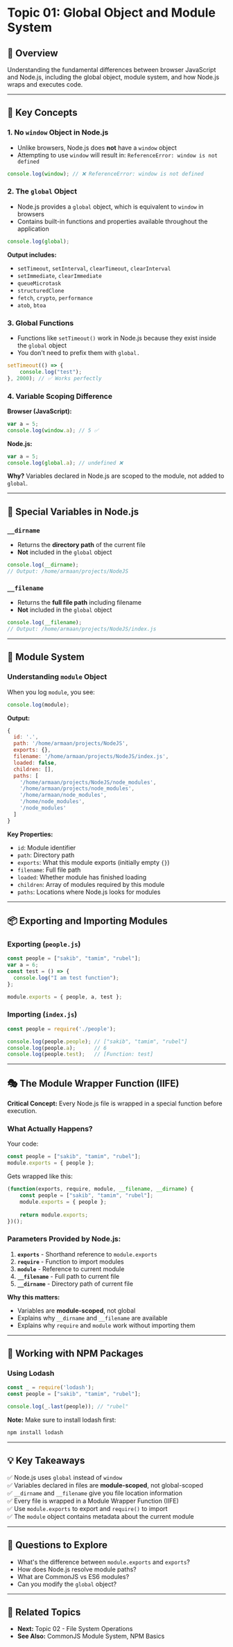 # Topic 01: Global Object and Module System

## 📌 Overview
Understanding the fundamental differences between browser JavaScript and Node.js, including the global object, module system, and how Node.js wraps and executes code.

---

## 🎯 Key Concepts

### 1. **No `window` Object in Node.js**
- Unlike browsers, Node.js does **not** have a `window` object
- Attempting to use `window` will result in: `ReferenceError: window is not defined`

```javascript
console.log(window); // ❌ ReferenceError: window is not defined
```

### 2. **The `global` Object**
- Node.js provides a `global` object, which is equivalent to `window` in browsers
- Contains built-in functions and properties available throughout the application

```javascript
console.log(global);
```

**Output includes:**
- `setTimeout`, `setInterval`, `clearTimeout`, `clearInterval`
- `setImmediate`, `clearImmediate`
- `queueMicrotask`
- `structuredClone`
- `fetch`, `crypto`, `performance`
- `atob`, `btoa`

### 3. **Global Functions**
- Functions like `setTimeout()` work in Node.js because they exist inside the `global` object
- You don't need to prefix them with `global.`

```javascript
setTimeout(() => {
    console.log("test");
}, 2000); // ✅ Works perfectly
```

### 4. **Variable Scoping Difference**

**Browser (JavaScript):**
```javascript
var a = 5;
console.log(window.a); // 5 ✅
```

**Node.js:**
```javascript
var a = 5;
console.log(global.a); // undefined ❌
```

**Why?** Variables declared in Node.js are scoped to the module, not added to `global`.

---

## 📁 Special Variables in Node.js

### `__dirname`
- Returns the **directory path** of the current file
- **Not** included in the `global` object

```javascript
console.log(__dirname); 
// Output: /home/armaan/projects/NodeJS
```

### `__filename`
- Returns the **full file path** including filename
- **Not** included in the `global` object

```javascript
console.log(__filename); 
// Output: /home/armaan/projects/NodeJS/index.js
```

---

## 🔧 Module System

### Understanding `module` Object

When you log `module`, you see:

```javascript
console.log(module);
```

**Output:**
```javascript
{
  id: '.',
  path: '/home/armaan/projects/NodeJS',
  exports: {},
  filename: '/home/armaan/projects/NodeJS/index.js',
  loaded: false,
  children: [],
  paths: [
    '/home/armaan/projects/NodeJS/node_modules',
    '/home/armaan/projects/node_modules',
    '/home/armaan/node_modules',
    '/home/node_modules',
    '/node_modules'
  ]
}
```

**Key Properties:**
- `id`: Module identifier
- `path`: Directory path
- `exports`: What this module exports (initially empty `{}`)
- `filename`: Full file path
- `loaded`: Whether module has finished loading
- `children`: Array of modules required by this module
- `paths`: Locations where Node.js looks for modules

---

## 📦 Exporting and Importing Modules

### Exporting (`people.js`)

```javascript
const people = ["sakib", "tamim", "rubel"];
var a = 6;
const test = () => {
  console.log("I am test function");
};

module.exports = { people, a, test };
```

### Importing (`index.js`)

```javascript
const people = require('./people');

console.log(people.people); // ["sakib", "tamim", "rubel"]
console.log(people.a);      // 6
console.log(people.test);   // [Function: test]
```

---

## 🎭 The Module Wrapper Function (IIFE)

**Critical Concept:** Every Node.js file is wrapped in a special function before execution.

### What Actually Happens?

Your code:
```javascript
const people = ["sakib", "tamim", "rubel"];
module.exports = { people };
```

Gets wrapped like this:
```javascript
(function(exports, require, module, __filename, __dirname) {
    const people = ["sakib", "tamim", "rubel"];
    module.exports = { people };
    
    return module.exports;
})();
```

### Parameters Provided by Node.js:
1. **`exports`** - Shorthand reference to `module.exports`
2. **`require`** - Function to import modules
3. **`module`** - Reference to current module
4. **`__filename`** - Full path to current file
5. **`__dirname`** - Directory path of current file

**Why this matters:**
- Variables are **module-scoped**, not global
- Explains why `__dirname` and `__filename` are available
- Explains why `require` and `module` work without importing them

---

## 🧪 Working with NPM Packages

### Using Lodash

```javascript
const _ = require('lodash');
const people = ["sakib", "tamim", "rubel"];

console.log(_.last(people)); // "rubel"
```

**Note:** Make sure to install lodash first:
```bash
npm install lodash
```

---

## 💡 Key Takeaways

✅ Node.js uses `global` instead of `window`  
✅ Variables declared in files are **module-scoped**, not global-scoped  
✅ `__dirname` and `__filename` give you file location information  
✅ Every file is wrapped in a Module Wrapper Function (IIFE)  
✅ Use `module.exports` to export and `require()` to import  
✅ The `module` object contains metadata about the current module  

---

## 📝 Questions to Explore

- What's the difference between `module.exports` and `exports`?
- How does Node.js resolve module paths?
- What are CommonJS vs ES6 modules?
- Can you modify the `global` object?

---

## 🔗 Related Topics
- **Next:** Topic 02 - File System Operations
- **See Also:** CommonJS Module System, NPM Basics